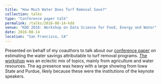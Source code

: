 ```yaml
---
title: "How Much Water Does Turf Removal Save?"
collection: talks
type: "Conference paper talk"
permalink: /talks/2016-08-14-kdd
venue: "KDD 2016: Workshop on Data Science for Food, Energy and Water"
date: 2016-08-14
location: "San Francisco, CA"
---
```


Presented on behalf of my coauthors to talk about our [conference paper](https://www.researchgate.net/publication/306219830_How_Much_Water_Does_Turf_Removal_Save_Applying_Bayesian_Structural_Time-Series_to_California_Residential_Water_Demand) on estimating the water savings attributable to turf removal programs. [The workshop](https://sites.google.com/site/2016dsfew/home) was an eclectic mix of topics, mainly from agriculture and water resources. The ag presence was heavy with a large showing from Iowa State and Purdue, likely because these were the institutions of the keynote speakers.
